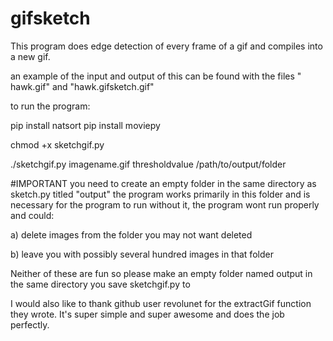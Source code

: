 # gifsketch

This program does edge detection of every frame of a gif and compiles into a new gif. 

an example of the input and output of this can be found with the files " hawk.gif" and "hawk.gifsketch.gif"

to run the program:

pip install natsort
pip install moviepy

chmod +x sketchgif.py

./sketchgif.py imagename.gif thresholdvalue /path/to/output/folder

#IMPORTANT
you need to create an empty folder in the same directory as sketch.py titled "output" 
the program works primarily in this folder and is necessary for the program to run
without it, the program wont run properly and could:

a) delete images from the folder you may not want deleted  

b) leave you with possibly several hundred images in that folder

Neither of these are fun so please make an empty folder named output in the 
same directory you save sketchgif.py to 

I would also like to thank github user revolunet for the extractGif function they wrote. 
It's super simple and super awesome and does the job perfectly. 


